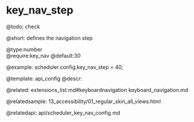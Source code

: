 key_nav_step
=============

@todo:
	check 


@short:
	defines the navigation step
	
@type:number    
@require:key_nav
@default:30
 
@example:
scheduler.config.key_nav_step = 40;


@template:	api_config
@descr:

@related:
	extensions_list.md#keyboardnavigation
    keyboard_navigation.md
    
@relatedsample:
	13_accessibility/01_regular_skin_all_views.html

@relatedapi:
api/scheduler_key_nav_config.md